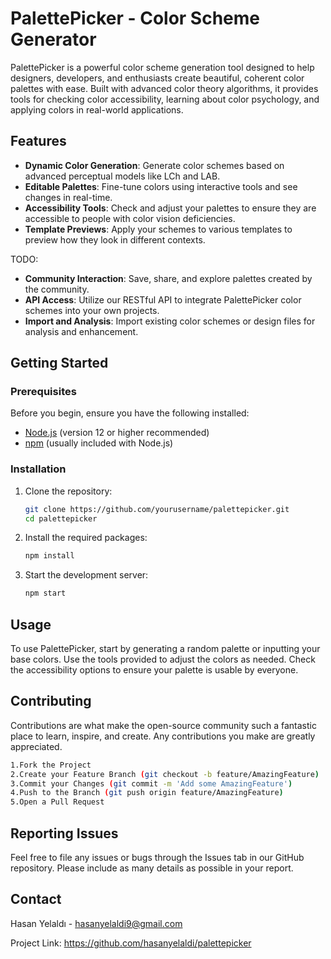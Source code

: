 # PalettePicker - Color Scheme Generator

PalettePicker is a powerful color scheme generation tool designed to help designers, developers, and enthusiasts create beautiful, coherent color palettes with ease. Built with advanced color theory algorithms, it provides tools for checking color accessibility, learning about color psychology, and applying colors in real-world applications.

## Features

- **Dynamic Color Generation**: Generate color schemes based on advanced perceptual models like LCh and LAB.
- **Editable Palettes**: Fine-tune colors using interactive tools and see changes in real-time.
- **Accessibility Tools**: Check and adjust your palettes to ensure they are accessible to people with color vision deficiencies.
- **Template Previews**: Apply your schemes to various templates to preview how they look in different contexts.

TODO:
- **Community Interaction**: Save, share, and explore palettes created by the community.
- **API Access**: Utilize our RESTful API to integrate PalettePicker color schemes into your own projects.
- **Import and Analysis**: Import existing color schemes or design files for analysis and enhancement.

## Getting Started

### Prerequisites

Before you begin, ensure you have the following installed:
- [Node.js](https://nodejs.org) (version 12 or higher recommended)
- [npm](https://www.npmjs.com/get-npm) (usually included with Node.js)

### Installation

1. Clone the repository:
   ```bash
   git clone https://github.com/yourusername/palettepicker.git
   cd palettepicker
   ```

2. Install the required packages:
   ```bash
   npm install
   ```

3. Start the development server:
   ```bash
   npm start
   ```


## Usage
To use PalettePicker, start by generating a random palette or inputting your base colors. Use the tools provided to adjust the colors as needed. Check the accessibility options to ensure your palette is usable by everyone.

## Contributing
Contributions are what make the open-source community such a fantastic place to learn, inspire, and create. Any contributions you make are greatly appreciated.


```bash
1.Fork the Project
2.Create your Feature Branch (git checkout -b feature/AmazingFeature)
3.Commit your Changes (git commit -m 'Add some AmazingFeature')
4.Push to the Branch (git push origin feature/AmazingFeature)
5.Open a Pull Request
 ```

## Reporting Issues
Feel free to file any issues or bugs through the Issues tab in our GitHub repository. Please include as many details as possible in your report.

## Contact
Hasan Yelaldı - hasanyelaldi9@gmail.com

Project Link: https://github.com/hasanyelaldi/palettepicker

